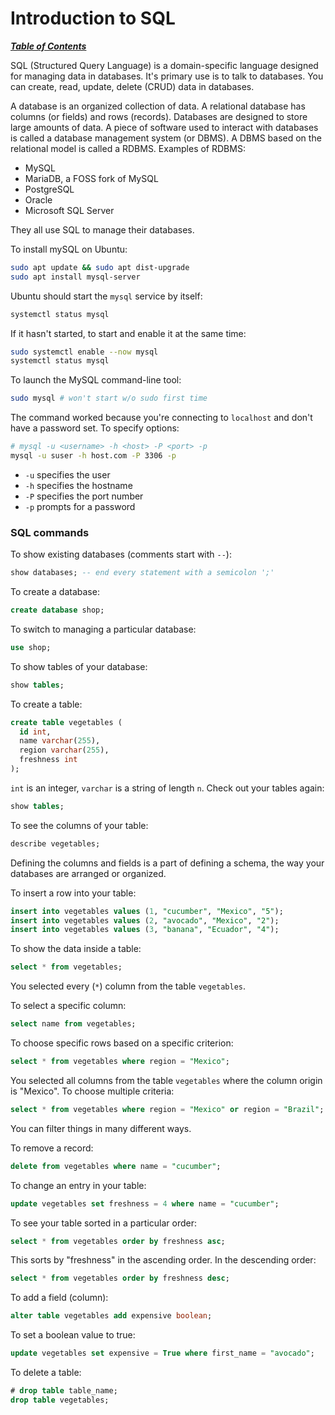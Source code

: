 # Introduction to SQL

[***Table of Contents***](/README.md)  

SQL (Structured Query Language) is a domain-specific language designed for
managing data in databases. It's primary use is to talk to databases. You can
create, read, update, delete (CRUD) data in databases.

A database is an organized collection of data. A relational database has
columns (or fields) and rows (records). Databases are designed to store large
amounts of data. A piece of software used to interact with databases is called
a database management system (or DBMS). A DBMS based on the relational model is
called a RDBMS. Examples of RDBMS:

- MySQL
- MariaDB, a FOSS fork of MySQL
- PostgreSQL
- Oracle
- Microsoft SQL Server

They all use SQL to manage their databases.

To install mySQL on Ubuntu:

```bash
sudo apt update && sudo apt dist-upgrade
sudo apt install mysql-server
```

Ubuntu should start the `mysql` service by itself:

```bash
systemctl status mysql
```

If it hasn't started, to start and enable it at the same time:

```bash
sudo systemctl enable --now mysql
systemctl status mysql
```

To launch the MySQL command-line tool:

```bash
sudo mysql # won't start w/o sudo first time
```

The command worked because you're connecting to `localhost` and don't have a
password set. To specify options:

```bash
# mysql -u <username> -h <host> -P <port> -p
mysql -u suser -h host.com -P 3306 -p
```

- `-u` specifies the user
- `-h` specifies the hostname
- `-P` specifies the port number
- `-p` prompts for a password

### SQL commands

To show existing databases (comments start with `--`):

```sql
show databases; -- end every statement with a semicolon ';'
```

To create a database:

```sql
create database shop;
```

To switch to managing a particular database:

```sql
use shop;
```

To show tables of your database:

```sql
show tables;
```

To create a table:

```sql
create table vegetables ( 
  id int,
  name varchar(255),
  region varchar(255),
  freshness int
);
```

`int` is an integer, `varchar` is a string of length `n`. Check out your tables
again:

```sql
show tables;
```

To see the columns of your table:

```sql
describe vegetables;
```

Defining the columns and fields is a part of defining a schema, the way your
databases are arranged or organized.

To insert a row into your table:

```sql
insert into vegetables values (1, "cucumber", "Mexico", "5");
insert into vegetables values (2, "avocado", "Mexico", "2");
insert into vegetables values (3, "banana", "Ecuador", "4");
```

To show the data inside a table:

```sql
select * from vegetables;
```

You selected every (`*`) column from the table `vegetables`.

To select a specific column:

```sql
select name from vegetables;
```

To choose specific rows based on a specific criterion:

```sql
select * from vegetables where region = "Mexico";
```

You selected all columns from the table `vegetables` where the column origin is
"Mexico". To choose multiple criteria:

```sql
select * from vegetables where region = "Mexico" or region = "Brazil";
```

You can filter things in many different ways.

To remove a record:

```sql
delete from vegetables where name = "cucumber";
```

To change an entry in your table:

```sql
update vegetables set freshness = 4 where name = "cucumber";
```

To see your table sorted in a particular order:

```sql
select * from vegetables order by freshness asc;
```

This sorts by "freshness" in the ascending order. In the descending order:

```sql
select * from vegetables order by freshness desc;
```

To add a field (column):

```sql 
alter table vegetables add expensive boolean;
```

To set a boolean value to true:

```sql
update vegetables set expensive = True where first_name = "avocado";
```

To delete a table:

```sql
# drop table table_name;
drop table vegetables;
```
